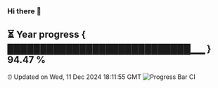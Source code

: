 ### Hi there 👋
⏳ Year progress { ████████████████████████████▁▁ } 94.47 %
---
⏰ Updated on Wed, 11 Dec 2024 18:11:55 GMT
![Progress Bar CI](https://github.com/Moyi321/Moyi321/workflows/Progress%20Bar%20CI/badge.svg)
